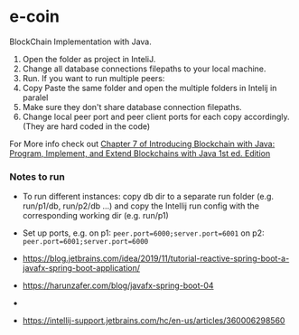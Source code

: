 # e-coin
BlockChain Implementation with Java.

1. Open the folder as project in InteliJ.
2. Change all database connections filepaths to your local machine.
3. Run.
If you want to run multiple peers: 
1. Copy Paste the same folder and open the multiple folders in Intelij in paralel
2. Make sure they don't share database connection filepaths.
3. Change local peer port and peer client ports for each copy accordingly. (They are hard coded in the code)

For More info check out [Chapter 7 of Introducing Blockchain with Java: Program, Implement, and Extend Blockchains with Java 1st ed. Edition](https://www.amazon.com/Introducing-Blockchain-Java-Implement-Blockchains/dp/1484279263/ref=sr_1_1?qid=1637096107&refinements=p_27%3ASpiro+Buzharovski&s=books&sr=1-1&text=Spiro+Buzharovski)

### Notes to run

- To run different instances: copy db dir to a separate run folder (e.g. run/p1/db, run/p2/db ...) and copy the Intellij run config with the corresponding working dir (e.g. run/p1)
- Set up ports, e.g. on p1:
`peer.port=6000;server.port=6001`
on p2:
`peer.port=6001;server.port=6000`

- https://blog.jetbrains.com/idea/2019/11/tutorial-reactive-spring-boot-a-javafx-spring-boot-application/
- https://harunzafer.com/blog/javafx-spring-boot-04
- 
- https://intellij-support.jetbrains.com/hc/en-us/articles/360006298560
